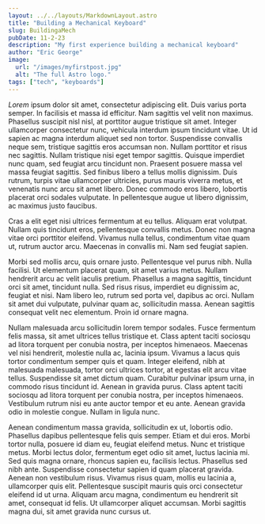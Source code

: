 ```yaml
---
layout: ../../layouts/MarkdownLayout.astro
title: "Building a Mechanical Keyboard"
slug: BuildingaMech
pubDate: 11-2-23
description: "My first experience building a mechanical keyboard"
author: "Eric George"
image:
  url: "/images/myfirstpost.jpg"
  alt: "The full Astro logo."
tags: ["tech", "keyboards"]
---
```


_Lorem_ ipsum dolor sit amet, consectetur adipiscing elit. Duis varius porta semper. In facilisis et massa id efficitur. Nam sagittis vel velit non maximus. Phasellus suscipit nisl nisl, at porttitor augue tristique sit amet. Integer ullamcorper consectetur nunc, vehicula interdum ipsum tincidunt vitae. Ut id sapien ac magna interdum aliquet sed non tortor. Suspendisse convallis neque sem, tristique sagittis eros accumsan non. Nullam porttitor et risus nec sagittis. Nullam tristique nisi eget tempor sagittis. Quisque imperdiet nunc quam, sed feugiat arcu tincidunt non. Praesent posuere massa vel massa feugiat sagittis. Sed finibus libero a tellus mollis dignissim. Duis rutrum, turpis vitae ullamcorper ultricies, purus mauris viverra metus, et venenatis nunc arcu sit amet libero. Donec commodo eros libero, lobortis placerat orci sodales vulputate. In pellentesque augue ut libero dignissim, ac maximus justo faucibus.

Cras a elit eget nisi ultrices fermentum at eu tellus. Aliquam erat volutpat. Nullam quis tincidunt eros, pellentesque convallis metus. Donec non magna vitae orci porttitor eleifend. Vivamus nulla tellus, condimentum vitae quam ut, rutrum auctor arcu. Maecenas in convallis mi. Nam sed feugiat sapien.

Morbi sed mollis arcu, quis ornare justo. Pellentesque vel purus nibh. Nulla facilisi. Ut elementum placerat quam, sit amet varius metus. Nullam hendrerit arcu ac velit iaculis pretium. Phasellus a magna sagittis, tincidunt orci sit amet, tincidunt nulla. Sed risus risus, imperdiet eu dignissim ac, feugiat et nisi. Nam libero leo, rutrum sed porta vel, dapibus ac orci. Nullam sit amet dui vulputate, pulvinar quam ac, sollicitudin massa. Aenean sagittis consequat velit nec elementum. Proin id ornare magna.

Nullam malesuada arcu sollicitudin lorem tempor sodales. Fusce fermentum felis massa, sit amet ultrices tellus tristique et. Class aptent taciti sociosqu ad litora torquent per conubia nostra, per inceptos himenaeos. Maecenas vel nisi hendrerit, molestie nulla ac, lacinia ipsum. Vivamus a lacus quis tortor condimentum semper quis et quam. Integer eleifend, nibh at malesuada malesuada, tortor orci ultrices tortor, at egestas elit arcu vitae tellus. Suspendisse sit amet dictum quam. Curabitur pulvinar ipsum urna, in commodo risus tincidunt id. Aenean in gravida purus. Class aptent taciti sociosqu ad litora torquent per conubia nostra, per inceptos himenaeos. Vestibulum rutrum nisi eu ante auctor tempor et eu ante. Aenean gravida odio in molestie congue. Nullam in ligula nunc.

Aenean condimentum massa gravida, sollicitudin ex ut, lobortis odio. Phasellus dapibus pellentesque felis quis semper. Etiam et dui eros. Morbi tortor nulla, posuere id diam eu, feugiat eleifend metus. Nunc et tristique metus. Morbi lectus dolor, fermentum eget odio sit amet, luctus lacinia mi. Sed quis magna ornare, rhoncus sapien eu, facilisis lectus. Phasellus sed nibh ante. Suspendisse consectetur sapien id quam placerat gravida. Aenean non vestibulum risus. Vivamus risus quam, mollis eu lacinia a, ullamcorper quis elit. Pellentesque suscipit mauris quis orci consectetur eleifend id ut urna. Aliquam arcu magna, condimentum eu hendrerit sit amet, consequat id felis. Ut ullamcorper aliquet accumsan. Morbi sagittis magna dui, sit amet gravida nunc cursus ut.
